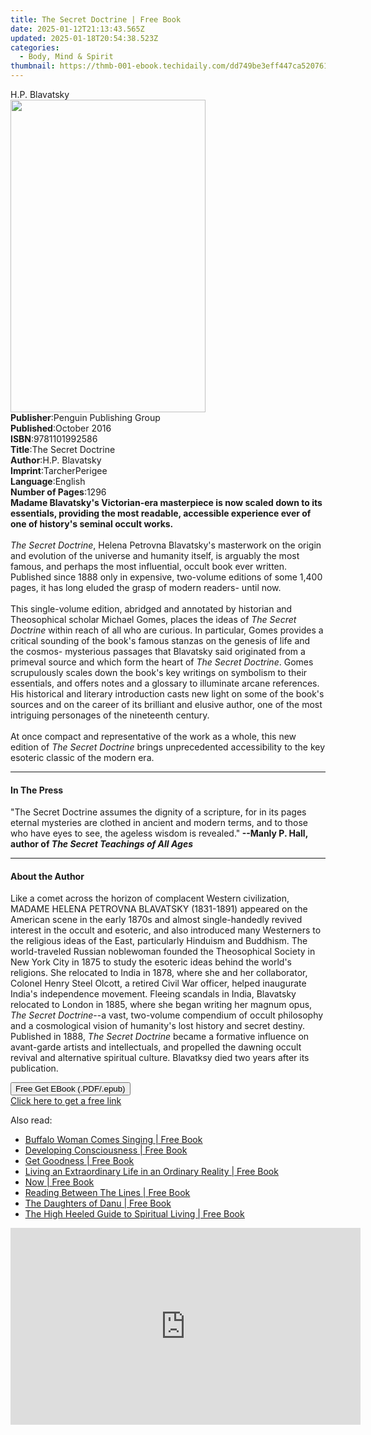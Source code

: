 ```yaml
---
title: The Secret Doctrine | Free Book
date: 2025-01-12T21:13:43.565Z
updated: 2025-01-18T20:54:38.523Z
categories:
  - Body, Mind & Spirit
thumbnail: https://thmb-001-ebook.techidaily.com/dd749be3eff447ca5207610d26bd8e6a90648f84fa76d39b66556c982e6ac303.jpg
---
```

<main id="book-container">
  <div class="flex flex-col">
    <div class="book-brief flex-1 py-6 px-4 sm:p-6 md:py-10 md:px-8">
      <!-- brief-->
      <div class="book-brief-main">H.P. Blavatsky</div>
    </div>
    <div
      class="book-meta-info flex-1 grid gap-4 col-start-1 col-end-3 row-start-1 sm:mb-6 sm:grid-cols-4 lg:gap-6 lg:col-start-2 lg:row-end-6 lg:row-span-6 lg:mb-0"
    >
      <div
        class="book-meta-info-left place-content-center mt-4 p-4 text-sm leading-6 col-start-2 col-span-2 dark:text-slate-400"
      >
        <img
          class="w-full h-500 object-cover rounded-lg sm:h-255 sm:col-span-2 lg:col-span-full"
          src="https://img-001-ebook.techidaily.com/effec3477d6bc02c8a266c8ce05a96d930491a5377c852dd4766b0e88443c453.jpg"
          alt=""
          width="312"
          height="500"
        />
      </div>
      <div
        class="book-meta-info-right mt-2 col-start-1 row-start-2 col-span-3 self-center"
      >
        <!-- meta data  -->
        <div class="flex flex-col px-4 md:px-8">
          <div class="flex-1">
            <strong>Publisher</strong>:<span class="px-2"
              >Penguin Publishing Group</span
            >
          </div>
          <div class="flex-1">
            <strong>Published</strong>:<span class="px-2">October 2016</span>
          </div>
          <div class="flex-1">
            <strong>ISBN</strong>:<span class="px-2">9781101992586</span>
          </div>
          <div class="flex-1">
            <strong>Title</strong>:<span class="px-2">The Secret Doctrine</span>
          </div>
          <div class="flex-1">
            <strong>Author</strong>:<span class="px-2">H.P. Blavatsky</span>
          </div>
          <div class="flex-1">
            <strong>Imprint</strong>:<span class="px-2">TarcherPerigee</span>
          </div>
          <div class="flex-1">
            <strong>Language</strong>:<span class="px-2">English</span>
          </div>
          <div class="flex-1">
            <strong>Number of Pages</strong>:<span class="px-2">1296</span>
          </div>
        </div>
      </div>
    </div>
    <div class="book-description flex-1 py-6 px-4 sm:p-6 md:py-10 md:px-8">
      <div class="book-description-main">
        <div accordion-content="" id="description">
          <b
            >Madame Blavatsky's Victorian-era masterpiece is now scaled down to
            its essentials, providing the most readable, accessible experience
            ever of one of history's seminal occult works.</b
          ><br /><br />
          <i>The Secret Doctrine</i>, Helena Petrovna Blavatsky's masterwork on
          the origin and evolution of the universe and humanity itself, is
          arguably the most famous, and perhaps the most influential, occult
          book ever written. Published since 1888 only in expensive, two-volume
          editions of some 1,400 pages, it has long eluded the grasp of modern
          readers- until now.<br /><br />
          This single-volume edition, abridged and annotated by historian and
          Theosophical scholar Michael Gomes, places the ideas of
          <i>The Secret Doctrine</i> within reach of all who are curious. In
          particular, Gomes provides a critical sounding of the book's famous
          stanzas on the genesis of life and the cosmos- mysterious passages
          that Blavatsky said originated from a primeval source and which form
          the heart of <i>The Secret Doctrine</i>. Gomes scrupulously scales
          down the book's key writings on symbolism to their essentials, and
          offers notes and a glossary to illuminate arcane references. His
          historical and literary introduction casts new light on some of the
          book's sources and on the career of its brilliant and elusive author,
          one of the most intriguing personages of the nineteenth century.<br /><br />
          At once compact and representative of the work as a whole, this new
          edition of <i>The Secret Doctrine</i> brings unprecedented
          accessibility to the key esoteric classic of the modern era.
        </div>
        <div class="accordion-fader"></div>
      </div>
    </div>
    <div class="book-excerpts flex-1 py-6 px-4 sm:p-6 md:py-10 md:px-8">
      <!-- excerpts-->
      <div class="book-excerpts-main">
        <hr />
        <h4 class="placeholder placeholder-heading">
          <span>In The Press</span>
        </h4>
        <p>
          "The Secret Doctrine assumes the dignity of a scripture, for in its
          pages eternal mysteries are clothed in ancient and modern terms, and
          to those who have eyes to see, the ageless wisdom is revealed."<b>
            --Manly P. Hall, author of
            <i>The Secret Teachings of All Ages</i></b
          >
        </p>
      </div>
    </div>
    <div class="book-about-author flex-1 py-6 px-4 sm:p-6 md:py-10 md:px-8">
      <!-- about author-->
      <div class="book-main-author-main">
        <hr />
        <h4 class="placeholder placeholder-heading">
          <span>About the Author</span>
        </h4>
        <p>
          Like a comet across the horizon of complacent Western civilization,
          MADAME HELENA PETROVNA BLAVATSKY (1831-1891) appeared on the American
          scene in the early 1870s and almost single-handedly revived interest
          in the occult and esoteric, and also introduced many Westerners to the
          religious ideas of the East, particularly Hinduism and Buddhism. The
          world-traveled Russian noblewoman founded the Theosophical Society in
          New York City in 1875 to study the esoteric ideas behind the world's
          religions. She relocated to India in 1878, where she and her
          collaborator, Colonel Henry Steel Olcott, a retired Civil War officer,
          helped inaugurate India's independence movement. Fleeing scandals in
          India, Blavatsky relocated to London in 1885, where she began writing
          her magnum opus, <i>The Secret Doctrine</i>--a vast, two-volume
          compendium of occult philosophy and a cosmological vision of
          humanity's lost history and secret destiny. Published in 1888,
          <i>The Secret Doctrine</i> became a formative influence on avant-garde
          artists and intellectuals, and propelled the dawning occult revival
          and alternative spiritual culture. Blavatksy died two years after its
          publication.
        </p>
      </div>
    </div>
    <div class="book-free-get flex-1 py-6 px-4 sm:p-6 md:py-10 md:px-8">
      <button
        id="btn-free-get"
        class="bg-blue-500 hover:bg-blue-700 text-white font-bold py-2 px-4 rounded"
      >
        Free Get EBook (.PDF/.epub)
      </button>
      <div id="countdown-display" class="px-2 text-lg mt-2"></div>
      <a
        id="free-link"
        class="hidden bg-blue-500 hover:bg-blue-700 text-white font-bold py-2 px-4 rounded"
        href="https://www.ebooks.com/en-us/book/2510368/the-secret-doctrine/h-p-blavatsky/"
        target="_blank"
        >Click here to get a free link</a
      >
    </div>
    <script>
      let countdownTime = 0;
      let countdownInterval = null;
      document
        .getElementById('btn-free-get')
        .addEventListener('click', startCountdown);
      function startCountdown() {
        countdownTime = new Date().getTime() + 60000 * 3;
        countdownInterval = setInterval(updateCountdown, 1000);
        document.getElementById('btn-free-get').disabled = true;
        document
          .getElementById('btn-free-get')
          .classList.add('bg-gray-500', 'cursor-not-allowed');
      }
      function updateCountdown() {
        let currentTime = new Date().getTime();
        let timeLeft = countdownTime - currentTime;
        let secondsLeft = Math.floor(timeLeft / 1000);
        document.getElementById('countdown-display').innerHTML =
          `Remaining time: ${secondsLeft} seconds.`;
        if (secondsLeft <= 0) {
          clearInterval(countdownInterval);
          document.getElementById('btn-free-get').classList.add('hidden');
          document.getElementById('free-link').classList.remove('hidden');
          document.getElementById('countdown-display').innerHTML = '';
        }
      }
    </script>
  </div>
</main>

<ins class="adsbygoogle"
      style="display:block"
      data-ad-client="ca-pub-7571918770474297"
      data-ad-slot="8358498916"
      data-ad-format="auto"
      data-full-width-responsive="true"></ins>
    

<span class="atpl-alsoreadstyle">Also read:</span>
<div><ul>
<li><a href="https://novels-ebooks.techidaily.com/732013-9780345534019-buffalo-woman-comes-singing/"><u>Buffalo Woman Comes Singing | Free Book</u></a></li>
<li><a href="https://novels-ebooks.techidaily.com/731686-9781846949975-developing-consciousness/"><u>Developing Consciousness | Free Book</u></a></li>
<li><a href="https://novels-ebooks.techidaily.com/737227-9780761854586-get-goodness/"><u>Get Goodness | Free Book</u></a></li>
<li><a href="https://novels-ebooks.techidaily.com/731693-9781780990149-living-an-extraordinary-life-in-an-ordinary-reality/"><u>Living an Extraordinary Life in an Ordinary Reality | Free Book</u></a></li>
<li><a href="https://novels-ebooks.techidaily.com/731697-9781780990026-now/"><u>Now | Free Book</u></a></li>
<li><a href="https://novels-ebooks.techidaily.com/731704-9781780990064-reading-between-the-lines/"><u>Reading Between The Lines | Free Book</u></a></li>
<li><a href="https://novels-ebooks.techidaily.com/731685-9781846949968-the-daughters-of-danu/"><u>The Daughters of Danu | Free Book</u></a></li>
<li><a href="https://novels-ebooks.techidaily.com/731687-9781846949999-the-high-heeled-guide-to-spiritual-living/"><u>The High Heeled Guide to Spiritual Living | Free Book</u></a></li>
</ul></div>

<!-- affiliate ads begin -->
<iframe width="560" height="315" src="https://www.youtube.com/embed/pGHmqD53gc8?si=ymgHIB6Aa7_MoUUf" title="YouTube video player" frameborder="0" allow="accelerometer; autoplay; clipboard-write; encrypted-media; gyroscope; picture-in-picture; web-share" referrerpolicy="strict-origin-when-cross-origin" allowfullscreen></iframe>
<!-- affiliate ads end -->

